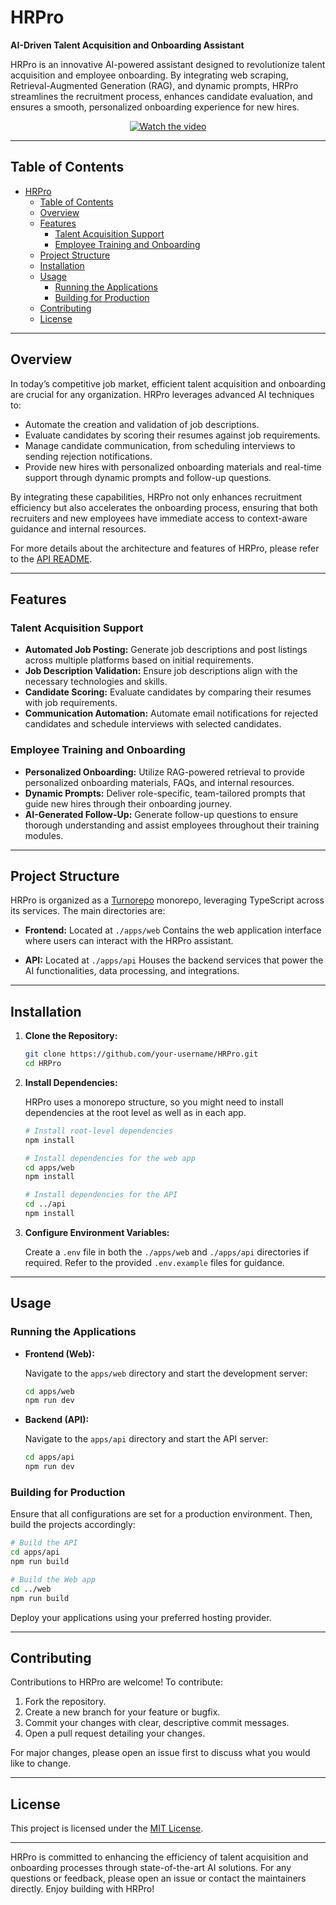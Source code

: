 # HRPro

**AI-Driven Talent Acquisition and Onboarding Assistant**

HRPro is an innovative AI-powered assistant designed to revolutionize talent acquisition and employee onboarding. By integrating web scraping, Retrieval-Augmented Generation (RAG), and dynamic prompts, HRPro streamlines the recruitment process, enhances candidate evaluation, and ensures a smooth, personalized onboarding experience for new hires.


<p align="center">
  <a href="https://www.youtube.com/watch?v=40C9LkH4eU8">
    <img src="https://img.youtube.com/vi/40C9LkH4eU8/0.jpg" alt="Watch the video" />
  </a>
</p>


---

## Table of Contents

- [HRPro](#hrpro)
  - [Table of Contents](#table-of-contents)
  - [Overview](#overview)
  - [Features](#features)
    - [Talent Acquisition Support](#talent-acquisition-support)
    - [Employee Training and Onboarding](#employee-training-and-onboarding)
  - [Project Structure](#project-structure)
  - [Installation](#installation)
  - [Usage](#usage)
    - [Running the Applications](#running-the-applications)
    - [Building for Production](#building-for-production)
  - [Contributing](#contributing)
  - [License](#license)

---

## Overview

In today’s competitive job market, efficient talent acquisition and onboarding are crucial for any organization. HRPro leverages advanced AI techniques to:
- Automate the creation and validation of job descriptions.
- Evaluate candidates by scoring their resumes against job requirements.
- Manage candidate communication, from scheduling interviews to sending rejection notifications.
- Provide new hires with personalized onboarding materials and real-time support through dynamic prompts and follow-up questions.

By integrating these capabilities, HRPro not only enhances recruitment efficiency but also accelerates the onboarding process, ensuring that both recruiters and new employees have immediate access to context-aware guidance and internal resources.

For more details about the architecture and features of HRPro, please refer to the [API README](./apps/api/README.md).

---

## Features

### Talent Acquisition Support
- **Automated Job Posting:** Generate job descriptions and post listings across multiple platforms based on initial requirements.
- **Job Description Validation:** Ensure job descriptions align with the necessary technologies and skills.
- **Candidate Scoring:** Evaluate candidates by comparing their resumes with job requirements.
- **Communication Automation:** Automate email notifications for rejected candidates and schedule interviews with selected candidates.

### Employee Training and Onboarding
- **Personalized Onboarding:** Utilize RAG-powered retrieval to provide personalized onboarding materials, FAQs, and internal resources.
- **Dynamic Prompts:** Deliver role-specific, team-tailored prompts that guide new hires through their onboarding journey.
- **AI-Generated Follow-Up:** Generate follow-up questions to ensure thorough understanding and assist employees throughout their training modules.

---

## Project Structure

HRPro is organized as a [Turnorepo](https://turnorepo.org/) monorepo, leveraging TypeScript across its services. The main directories are:

- **Frontend:**
  Located at `./apps/web`
  Contains the web application interface where users can interact with the HRPro assistant.

- **API:**
  Located at `./apps/api`
  Houses the backend services that power the AI functionalities, data processing, and integrations.

---

## Installation

1. **Clone the Repository:**

   ```bash
   git clone https://github.com/your-username/HRPro.git
   cd HRPro
   ```

2. **Install Dependencies:**

   HRPro uses a monorepo structure, so you might need to install dependencies at the root level as well as in each app.

   ```bash
   # Install root-level dependencies
   npm install

   # Install dependencies for the web app
   cd apps/web
   npm install

   # Install dependencies for the API
   cd ../api
   npm install
   ```

3. **Configure Environment Variables:**

   Create a `.env` file in both the `./apps/web` and `./apps/api` directories if required. Refer to the provided `.env.example` files for guidance.

---

## Usage

### Running the Applications

- **Frontend (Web):**

  Navigate to the `apps/web` directory and start the development server:

  ```bash
  cd apps/web
  npm run dev
  ```

- **Backend (API):**

  Navigate to the `apps/api` directory and start the API server:

  ```bash
  cd apps/api
  npm run dev
  ```

### Building for Production

Ensure that all configurations are set for a production environment. Then, build the projects accordingly:

```bash
# Build the API
cd apps/api
npm run build

# Build the Web app
cd ../web
npm run build
```

Deploy your applications using your preferred hosting provider.

---

## Contributing

Contributions to HRPro are welcome! To contribute:

1. Fork the repository.
2. Create a new branch for your feature or bugfix.
3. Commit your changes with clear, descriptive commit messages.
4. Open a pull request detailing your changes.

For major changes, please open an issue first to discuss what you would like to change.

---

## License

This project is licensed under the [MIT License](LICENSE).

---

HRPro is committed to enhancing the efficiency of talent acquisition and onboarding processes through state-of-the-art AI solutions. For any questions or feedback, please open an issue or contact the maintainers directly. Enjoy building with HRPro!
